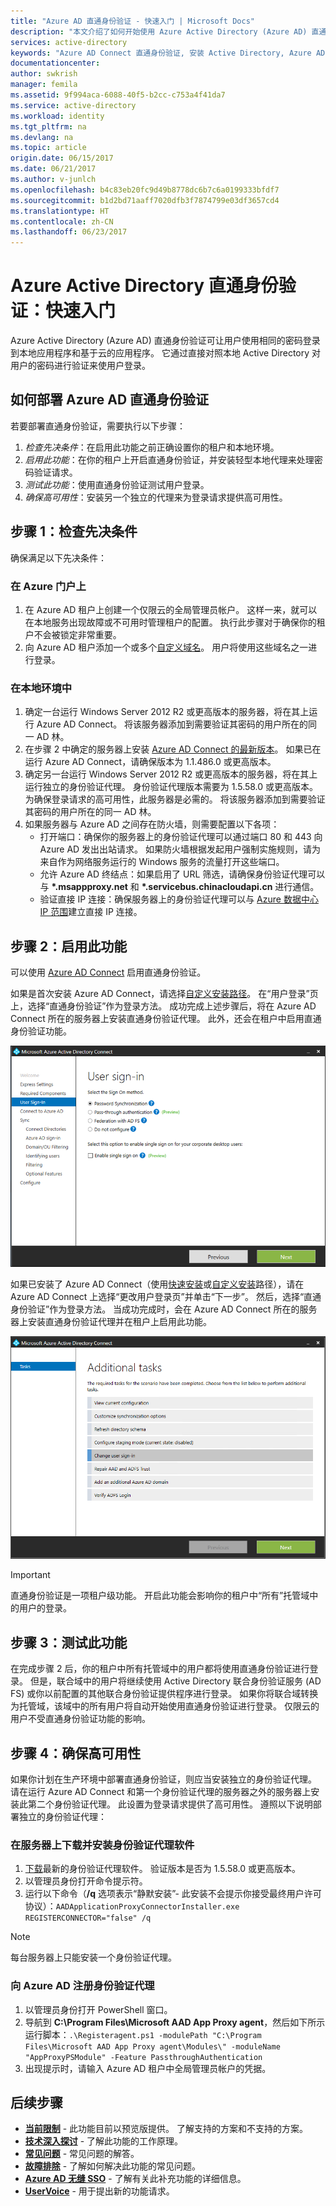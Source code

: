 ```yaml
---
title: "Azure AD 直通身份验证 - 快速入门 | Microsoft Docs"
description: "本文介绍了如何开始使用 Azure Active Directory (Azure AD) 直通身份验证。"
services: active-directory
keywords: "Azure AD Connect 直通身份验证, 安装 Active Directory, Azure AD 所需的组件, SSO, 单一登录"
documentationcenter: 
author: swkrish
manager: femila
ms.assetid: 9f994aca-6088-40f5-b2cc-c753a4f41da7
ms.service: active-directory
ms.workload: identity
ms.tgt_pltfrm: na
ms.devlang: na
ms.topic: article
origin.date: 06/15/2017
ms.date: 06/21/2017
ms.author: v-junlch
ms.openlocfilehash: b4c83eb20fc9d49b8778dc6b7c6a0199333bfdf7
ms.sourcegitcommit: b1d2bd71aaff7020dfb3f7874799e03df3657cd4
ms.translationtype: HT
ms.contentlocale: zh-CN
ms.lasthandoff: 06/23/2017
---
```

# Azure Active Directory 直通身份验证：快速入门
<a id="azure-active-directory-pass-through-authentication-quick-start" class="xliff"></a>

Azure Active Directory (Azure AD) 直通身份验证可让用户使用相同的密码登录到本地应用程序和基于云的应用程序。 它通过直接对照本地 Active Directory 对用户的密码进行验证来使用户登录。

## 如何部署 Azure AD 直通身份验证
<a id="how-to-deploy-azure-ad-pass-through-authentication" class="xliff"></a>

若要部署直通身份验证，需要执行以下步骤：
1. *检查先决条件*：在启用此功能之前正确设置你的租户和本地环境。
2. *启用此功能*：在你的租户上开启直通身份验证，并安装轻型本地代理来处理密码验证请求。
3. *测试此功能*：使用直通身份验证测试用户登录。
4. *确保高可用性*：安装另一个独立的代理来为登录请求提供高可用性。

## 步骤 1：检查先决条件
<a id="step-1-check-prerequisites" class="xliff"></a>

确保满足以下先决条件：

### 在 Azure 门户上
<a id="on-the-azure-portal" class="xliff"></a>

1. 在 Azure AD 租户上创建一个仅限云的全局管理员帐户。 这样一来，就可以在本地服务出现故障或不可用时管理租户的配置。 执行此步骤对于确保你的租户不会被锁定非常重要。
2. 向 Azure AD 租户添加一个或多个[自定义域名](../active-directory-add-domain.md)。 用户将使用这些域名之一进行登录。

### 在本地环境中
<a id="in-your-on-premises-environment" class="xliff"></a>

1. 确定一台运行 Windows Server 2012 R2 或更高版本的服务器，将在其上运行 Azure AD Connect。 将该服务器添加到需要验证其密码的用户所在的同一 AD 林。
2. 在步骤 2 中确定的服务器上安装 [Azure AD Connect 的最新版本](https://www.microsoft.com/download/details.aspx?id=47594)。 如果已在运行 Azure AD Connect，请确保版本为 1.1.486.0 或更高版本。
3. 确定另一台运行 Windows Server 2012 R2 或更高版本的服务器，将在其上运行独立的身份验证代理。 身份验证代理版本需要为 1.5.58.0 或更高版本。 为确保登录请求的高可用性，此服务器是必需的。 将该服务器添加到需要验证其密码的用户所在的同一 AD 林。
4. 如果服务器与 Azure AD 之间存在防火墙，则需要配置以下各项：
   - 打开端口：确保你的服务器上的身份验证代理可以通过端口 80 和 443 向 Azure AD 发出出站请求。 如果防火墙根据发起用户强制实施规则，请为来自作为网络服务运行的 Windows 服务的流量打开这些端口。
   - 允许 Azure AD 终结点：如果启用了 URL 筛选，请确保身份验证代理可以与 **\*.msappproxy.net** 和 **\*.servicebus.chinacloudapi.cn** 进行通信。
   - 验证直接 IP 连接：确保服务器上的身份验证代理可以与 [Azure 数据中心 IP 范围](https://www.microsoft.com/en-us/download/details.aspx?id=42064)建立直接 IP 连接。

## 步骤 2：启用此功能
<a id="step-2-enable-the-feature" class="xliff"></a>

可以使用 [Azure AD Connect](active-directory-aadconnect.md) 启用直通身份验证。

如果是首次安装 Azure AD Connect，请选择[自定义安装路径](active-directory-aadconnect-get-started-custom.md)。 在“用户登录”页上，选择“直通身份验证”作为登录方法。 成功完成上述步骤后，将在 Azure AD Connect 所在的服务器上安装直通身份验证代理。 此外，还会在租户中启用直通身份验证功能。

![Azure AD Connect - 用户登录](./media/active-directory-aadconnect-sso/sso3.png)

如果已安装了 Azure AD Connect（使用[快速安装](active-directory-aadconnect-get-started-express.md)或[自定义安装](active-directory-aadconnect-get-started-custom.md)路径），请在 Azure AD Connect 上选择“更改用户登录页”并单击“下一步”。 然后，选择“直通身份验证”作为登录方法。 当成功完成时，会在 Azure AD Connect 所在的服务器上安装直通身份验证代理并在租户上启用此功能。

![Azure AD Connect - 更改用户登录](./media/active-directory-aadconnect-user-signin/changeusersignin.png)

>[!IMPORTANT]
>直通身份验证是一项租户级功能。 开启此功能会影响你的租户中“所有”托管域中的用户的登录。

## 步骤 3：测试此功能
<a id="step-3-test-the-feature" class="xliff"></a>

在完成步骤 2 后，你的租户中所有托管域中的用户都将使用直通身份验证进行登录。 但是，联合域中的用户将继续使用 Active Directory 联合身份验证服务 (AD FS) 或你以前配置的其他联合身份验证提供程序进行登录。 如果你将联合域转换为托管域，该域中的所有用户将自动开始使用直通身份验证进行登录。 仅限云的用户不受直通身份验证功能的影响。

## 步骤 4：确保高可用性
<a id="step-4-ensure-high-availability" class="xliff"></a>

如果你计划在生产环境中部署直通身份验证，则应当安装独立的身份验证代理。 请在运行 Azure AD Connect 和第一个身份验证代理的服务器之外的服务器上安装此第二个身份验证代理。 此设置为登录请求提供了高可用性。 遵照以下说明部署独立的身份验证代理：

### 在服务器上下载并安装身份验证代理软件
<a id="download-and-install-the-authentication-agent-software-on-your-server" class="xliff"></a>

1.  [下载](https://go.microsoft.com/fwlink/?linkid=837580)最新的身份验证代理软件。 验证版本是否为 1.5.58.0 或更高版本。
2.  以管理员身份打开命令提示符。
3.  运行以下命令（**/q** 选项表示“静默安装”- 此安装不会提示你接受最终用户许可协议）：`
AADApplicationProxyConnectorInstaller.exe REGISTERCONNECTOR="false" /q
`

>[!NOTE]
>每台服务器上只能安装一个身份验证代理。

### 向 Azure AD 注册身份验证代理
<a id="register-the-authentication-agent-with-azure-ad" class="xliff"></a>

1.  以管理员身份打开 PowerShell 窗口。
2.  导航到 **C:\Program Files\Microsoft AAD App Proxy agent**，然后如下所示运行脚本：`.\Registeragent.ps1 -modulePath "C:\Program Files\Microsoft AAD App Proxy agent\Modules\" -moduleName "AppProxyPSModule" -Feature PassthroughAuthentication`
3.  出现提示时，请输入 Azure AD 租户中全局管理员帐户的凭据。

## 后续步骤
<a id="next-steps" class="xliff"></a>
- [**当前限制**](active-directory-aadconnect-pass-through-authentication-current-limitations.md) - 此功能目前以预览版提供。 了解支持的方案和不支持的方案。
- [**技术深入探讨**](active-directory-aadconnect-pass-through-authentication-how-it-works.md) - 了解此功能的工作原理。
- [**常见问题**](active-directory-aadconnect-pass-through-authentication-faq.md) - 常见问题的解答。
- [**故障排除**](active-directory-aadconnect-troubleshoot-pass-through-authentication.md) - 了解如何解决此功能的常见问题。
- [**Azure AD 无缝 SSO**](active-directory-aadconnect-sso.md) - 了解有关此补充功能的详细信息。
- [**UserVoice**](https://feedback.azure.com/forums/169401-azure-active-directory/category/160611-directory-synchronization-aad-connect) - 用于提出新的功能请求。

